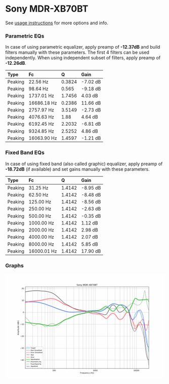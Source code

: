 # Sony MDR-XB70BT
See [usage instructions](https://github.com/jaakkopasanen/AutoEq#usage) for more options and info.

### Parametric EQs
In case of using parametric equalizer, apply preamp of **-12.37dB** and build filters manually
with these parameters. The first 4 filters can be used independently.
When using independent subset of filters, apply preamp of **-12.26dB**.

| Type    | Fc          |      Q | Gain     |
|:--------|:------------|:-------|:---------|
| Peaking | 22.56 Hz    | 0.3824 | -7.02 dB |
| Peaking | 98.64 Hz    | 0.565  | -9.18 dB |
| Peaking | 1737.01 Hz  | 1.7456 | 4.03 dB  |
| Peaking | 16686.18 Hz | 0.2386 | 11.66 dB |
| Peaking | 2757.97 Hz  | 3.5149 | -2.73 dB |
| Peaking | 4076.63 Hz  | 1.88   | 4.64 dB  |
| Peaking | 6192.45 Hz  | 2.2032 | -6.81 dB |
| Peaking | 9324.85 Hz  | 2.5252 | 4.86 dB  |
| Peaking | 16063.90 Hz | 1.4597 | -1.21 dB |

### Fixed Band EQs
In case of using fixed band (also called graphic) equalizer, apply preamp of **-18.72dB**
(if available) and set gains manually with these parameters.

| Type    | Fc          |      Q | Gain     |
|:--------|:------------|:-------|:---------|
| Peaking | 31.25 Hz    | 1.4142 | -8.95 dB |
| Peaking | 62.50 Hz    | 1.4142 | -8.48 dB |
| Peaking | 125.00 Hz   | 1.4142 | -8.56 dB |
| Peaking | 250.00 Hz   | 1.4142 | -2.63 dB |
| Peaking | 500.00 Hz   | 1.4142 | -0.35 dB |
| Peaking | 1000.00 Hz  | 1.4142 | 1.12 dB  |
| Peaking | 2000.00 Hz  | 1.4142 | 2.98 dB  |
| Peaking | 4000.00 Hz  | 1.4142 | 2.07 dB  |
| Peaking | 8000.00 Hz  | 1.4142 | 5.85 dB  |
| Peaking | 16000.01 Hz | 1.4142 | 17.90 dB |

### Graphs
![](./Sony%20MDR-XB70BT.png)